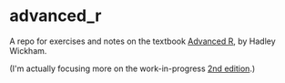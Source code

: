 # advanced_r
A repo for exercises and notes on the textbook [Advanced R](https://adv-r.had.nz/), by Hadley Wickham.

(I'm actually focusing more on the work-in-progress [2nd edition](https://adv-r.hadley.nz/).)
